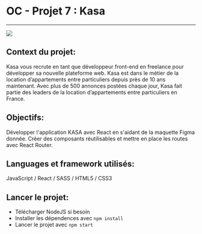 # OC - Projet 7 : Kasa

---

![](/home/s15377/Documents/OpenClassrooms_Kasa/src/assets/img/logo_header.svg)

## Context du projet:
Kasa vous recrute en tant que développeur front-end en freelance pour développer sa nouvelle plateforme web. Kasa est dans le métier de la location d’appartements entre particuliers depuis près de 10 ans maintenant. Avec plus de 500 annonces postées chaque jour, Kasa fait partie des leaders de la location d’appartements entre particuliers en France.

## Objectifs:
Développer l'application KASA avec React en s'aidant de la maquette Figma donnée. Créer des composants réutilisables et mettre en place les routes avec React Router. 

## Languages et framework utilisés:
JavaScript / React / SASS / HTML5 / CSS3


## Lancer le projet:
- Télécharger NodeJS si besoin
- Installer les dépendences avec `npm install`
- Lancer le projet avec `npm start`
